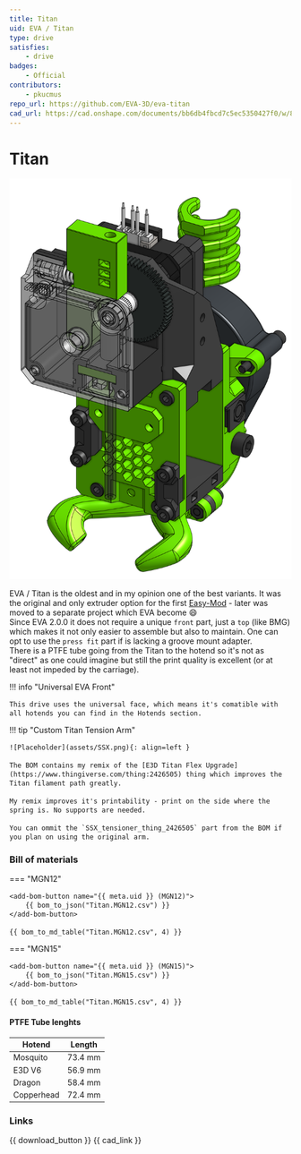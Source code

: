 ```yaml
---
title: Titan
uid: EVA / Titan
type: drive
satisfies:
    - drive
badges:
    - Official
contributors: 
    - pkucmus
repo_url: https://github.com/EVA-3D/eva-titan
cad_url: https://cad.onshape.com/documents/bb6db4fbcd7c5ec5350427f0/w/8da16df4512074fe4659384c/e/d0fc464a4453631a662f183c
---
```

# Titan

![preview](assets/Titan.png)

EVA / Titan is the oldest and in my opinion one of the best variants. It was the original and only extruder option for the first [Easy-Mod](https://eva-3d.github.io/easy-mod/) - later was moved to a separate project which EVA become :smile:  
Since EVA 2.0.0 it does not require a unique `front` part, just a `top` (like BMG) which makes it not only easier to assemble but also to maintain. One can opt to use the `press fit` part if is lacking a groove mount adapter.  
There is a PTFE tube going from the Titan to the hotend so it's not as "direct" as one could imagine but still the print quality is excellent (or at least not impeded by the carriage). 

!!! info "Universal EVA Front"

    This drive uses the universal face, which means it's comatible with all hotends you can find in the Hotends section.


!!! tip "Custom Titan Tension Arm"

    ![Placeholder](assets/SSX.png){: align=left }

    The BOM contains my remix of the [E3D Titan Flex Upgrade](https://www.thingiverse.com/thing:2426505) thing which improves the Titan filament path greatly.

    My remix improves it's printability - print on the side where the spring is. No supports are needed.

    You can ommit the `SSX_tensioner_thing_2426505` part from the BOM if you plan on using the original arm.

### Bill of materials

=== "MGN12"

    <add-bom-button name="{{ meta.uid }} (MGN12)">
        {{ bom_to_json("Titan.MGN12.csv") }}
    </add-bom-button>
    
    {{ bom_to_md_table("Titan.MGN12.csv", 4) }}


=== "MGN15"

    <add-bom-button name="{{ meta.uid }} (MGN15)">
        {{ bom_to_json("Titan.MGN15.csv") }}
    </add-bom-button>
    
    {{ bom_to_md_table("Titan.MGN15.csv", 4) }}

#### PTFE Tube lenghts

| Hotend | Length |
| ------ | ------ |
| Mosquito | 73.4 mm |
| E3D V6 | 56.9 mm |
| Dragon | 58.4 mm |
| Copperhead | 72.4 mm |

### Links

{{ download_button }}
{{ cad_link }}
